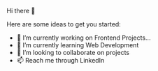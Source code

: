 Hi there 👋

Here are some ideas to get you started:

- 🔭 I’m currently working on Frontend Projects...
- 🌱 I’m currently learning Web Development
- 👯 I’m looking to collaborate on projects
- 📫 Reach me through LinkedIn
